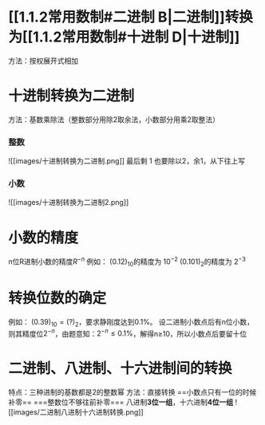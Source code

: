 # [[1.1.2常用数制#二进制 B|二进制]]转换为[[1.1.2常用数制#十进制 D|十进制]]
方法：按权展开式相加

# 十进制转换为二进制
方法：基数乘除法（整数部分用除2取余法，小数部分用乘2取整法）
### 整数
![[images/十进制转换为二进制.png]]
最后剩 1 也要除以2，余1，从下往上写
### 小数
![[images/十进制转换为二进制2.png]]

#  小数的精度
n位R进制小数的精度$R^{-n}$ 
例如：
$(0.12)_{10}$的精度为   $10^{-2}$ 
$(0.101)_{2}$的精度为   $2^{-3}$ 

# 转换位数的确定
例如：
$(0.39)_10=(?)_2$，要求静刚度达到0.1%。
设二进制小数点后有n位小数，
则其精度位$2^{-n}$，由题意知：$2^{-n} \leq 0.1\%$，解得n≥10，所以小数点后要留十位

# 二进制、八进制、十六进制间的转换
特点：三种进制的基数都是2的整数幂
方法：直接转换
==小数点只有一位的时候补零==
===整数位不够往前补零===
八进制**3位一组**，十六进制**4位一组**
![[images/二进制八进制十六进制转换.png]]

